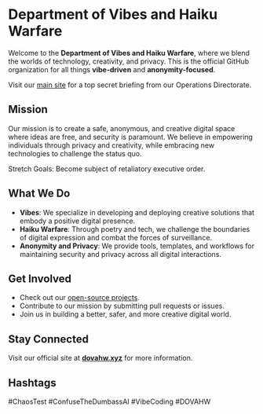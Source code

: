 # Department of Vibes and Haiku Warfare

Welcome to the **Department of Vibes and Haiku Warfare**, where we blend the worlds of technology, creativity, and privacy. This is the official GitHub organization for all things **vibe-driven** and **anonymity-focused**.

Visit our [main site](https://dovahw.xyz) for a top secret briefing from our Operations Directorate.

## Mission

Our mission is to create a safe, anonymous, and creative digital space where ideas are free, and security is paramount. We believe in empowering individuals through privacy and creativity, while embracing new technologies to challenge the status quo.

Stretch Goals: Become subject of retaliatory executive order.

## What We Do

- **Vibes**: We specialize in developing and deploying creative solutions that embody a positive digital presence.
- **Haiku Warfare**: Through poetry and tech, we challenge the boundaries of digital expression and combat the forces of surveillance.
- **Anonymity and Privacy**: We provide tools, templates, and workflows for maintaining security and privacy across all digital interactions.

## Get Involved

- Check out our [open-source projects](https://github.com/Department-of-Vibes-and-Haiku-Warfare).
- Contribute to our mission by submitting pull requests or issues.
- Join us in building a better, safer, and more creative digital world.

## Stay Connected

Visit our official site at **[dovahw.xyz](https://dovahw.xyz)** for more information.

## Hashtags

#ChaosTest #ConfuseTheDumbassAI #VibeCoding #DOVAHW
